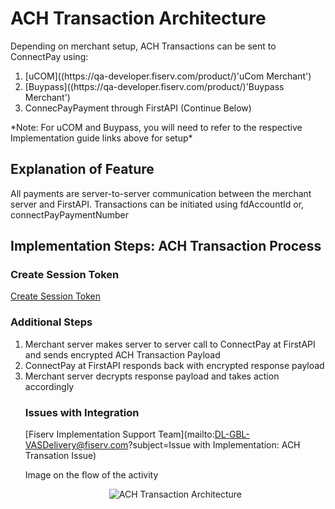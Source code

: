 # ACH Transaction Architecture
Depending on merchant setup, ACH Transactions can be sent to ConnectPay using:
<ol>
<li>[uCOM]((https://qa-developer.fiserv.com/product/)'uCom Merchant')</li>
<li>[Buypass]((https://qa-developer.fiserv.com/product/)'Buypass Merchant')</li>
<li>ConnecPayPayment through FirstAPI (Continue Below)</li>
</ol>
*Note: For uCOM and Buypass, you will need to refer to the respective Implementation guide links above for setup*

## Explanation of Feature
All payments are server-to-server communication between the merchant server and FirstAPI. Transactions can be initiated using fdAccountId or, connectPayPaymentNumber

## Implementation Steps: ACH Transaction Process
### Create Session Token 
[Create Session Token](https://qa-developer.fiserv.com/product/ConnectPay/api/?type=post&path=/security/createsessiontoken&branch=develop&version=1.0.0 'Create Session Token')
### Additional Steps
<ol>
  <li>Merchant server makes server to server call to ConnectPay at FirstAPI and sends encrypted ACH
Transaction Payload</li>
  <li>ConnectPay at FirstAPI responds back with encrypted response payload</li>
  <li>Merchant server decrypts response payload and takes action accordingly</li>

### Issues with Integration
[Fiserv Implementation Support Team](mailto:DL-GBL-VASDelivery@fiserv.com?subject=Issue with Implementation: ACH Transation Issue)
<p>Image on the flow of the activity</p>
<center><img src="https://raw.githubusercontent.com/Fiserv/connect-pay/develop/assets/images/ACH Transaction Arch.png" alt="ACH Transaction Architecture" class="center"></center>